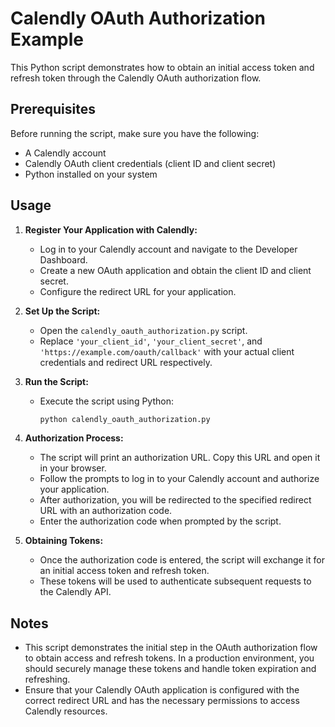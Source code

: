 # Calendly OAuth Authorization Example

This Python script demonstrates how to obtain an initial access token and refresh token through the Calendly OAuth authorization flow.

## Prerequisites

Before running the script, make sure you have the following:

- A Calendly account
- Calendly OAuth client credentials (client ID and client secret)
- Python installed on your system

## Usage

1. **Register Your Application with Calendly:**
   - Log in to your Calendly account and navigate to the Developer Dashboard.
   - Create a new OAuth application and obtain the client ID and client secret.
   - Configure the redirect URL for your application.

2. **Set Up the Script:**
   - Open the `calendly_oauth_authorization.py` script.
   - Replace `'your_client_id'`, `'your_client_secret'`, and `'https://example.com/oauth/callback'` with your actual client credentials and redirect URL respectively.

3. **Run the Script:**
   - Execute the script using Python:

     ```bash
     python calendly_oauth_authorization.py
     ```

4. **Authorization Process:**
   - The script will print an authorization URL. Copy this URL and open it in your browser.
   - Follow the prompts to log in to your Calendly account and authorize your application.
   - After authorization, you will be redirected to the specified redirect URL with an authorization code.
   - Enter the authorization code when prompted by the script.

5. **Obtaining Tokens:**
   - Once the authorization code is entered, the script will exchange it for an initial access token and refresh token.
   - These tokens will be used to authenticate subsequent requests to the Calendly API.

## Notes

- This script demonstrates the initial step in the OAuth authorization flow to obtain access and refresh tokens. In a production environment, you should securely manage these tokens and handle token expiration and refreshing.
- Ensure that your Calendly OAuth application is configured with the correct redirect URL and has the necessary permissions to access Calendly resources.
